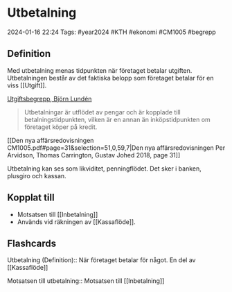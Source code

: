 # Utbetalning

2024-01-16 22:24
Tags: #year2024 #KTH #ekonomi #CM1005 #begrepp

## Definition

Med utbetalning menas tidpunkten när företaget betalar utgiften. Utbetalningen består av det faktiska belopp som företaget betalar för en viss [[Utgift]].

[Utgiftsbegrepp, Björn Lundén](https://www.bjornlunden.se/f%C3%B6retagande/utgiftsbegrepp__404)

> Utbetalningar är utflödet av pengar och är kopplade till betalningstidpunkten, vilken är en annan än inköpstidpunkten om företaget köper på kredit.

[[Den nya affärsredovisningen CM1005.pdf#page=31&selection=51,0,59,7|Den nya affärsredovisningen Per Arvidson, Thomas Carrington, Gustav Johed 2018, page 31]]

Utbetalning kan ses som likviditet, penningflödet. Det sker i banken, plusgiro och kassan.

## Kopplat till

- Motsatsen till [[Inbetalning]]
- Används vid räkningen av [[Kassaflöde]].

## Flashcards

Utbetalning (Definition):: När företaget betalar för något. En del av [[Kassaflöde]]
<!--SR:!2024-03-16,37,292!2024-02-14,14,290-->

Motsatsen till utbetalning:: Motsatsen till [[Inbetalning]]
<!--SR:!2024-04-21,68,312!2024-02-16,17,292-->
